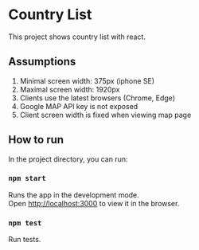 # Country List

This project shows country list with react.

## Assumptions

1. Minimal screen width: 375px (iphone SE)
2. Maximal screen width: 1920px
3. Clients use the latest browsers (Chrome, Edge)
4. Google MAP API key is not exposed
5. Client screen width is fixed when viewing map page

## How to run

In the project directory, you can run:

### `npm start`

Runs the app in the development mode.\
Open [http://localhost:3000](http://localhost:3000) to view it in the browser.

### `npm test`

Run tests.
